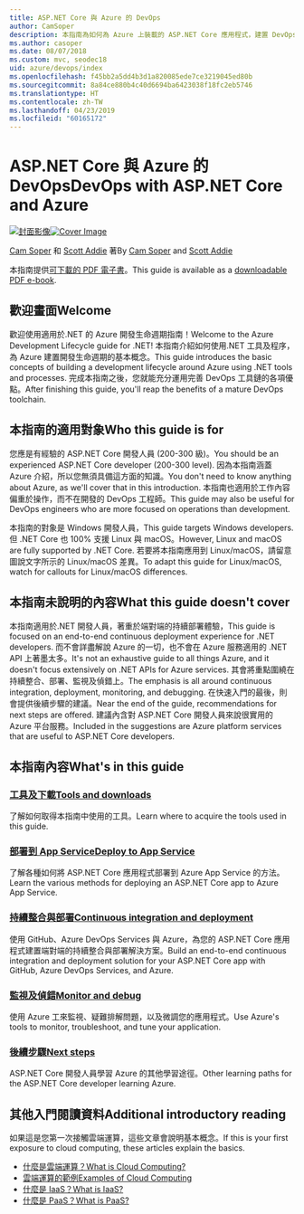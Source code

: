 ```yaml
---
title: ASP.NET Core 與 Azure 的 DevOps
author: CamSoper
description: 本指南為如何為 Azure 上裝載的 ASP.NET Core 應用程式，建置 DevOps 管線的完整指導。
ms.author: casoper
ms.date: 08/07/2018
ms.custom: mvc, seodec18
uid: azure/devops/index
ms.openlocfilehash: f45bb2a5dd4b3d1a820085ede7ce3219045ed80b
ms.sourcegitcommit: 8a84ce880b4c40d6694ba6423038f18fc2eb5746
ms.translationtype: HT
ms.contentlocale: zh-TW
ms.lasthandoff: 04/23/2019
ms.locfileid: "60165172"
---
```

# <a name="devops-with-aspnet-core-and-azure"></a><span data-ttu-id="f5d39-103">ASP.NET Core 與 Azure 的 DevOps</span><span class="sxs-lookup"><span data-stu-id="f5d39-103">DevOps with ASP.NET Core and Azure</span></span>

<span data-ttu-id="f5d39-104">[![封面影像](./media/cover-large.png)](https://aka.ms/devopsbook)</span><span class="sxs-lookup"><span data-stu-id="f5d39-104">[![Cover Image](./media/cover-large.png)](https://aka.ms/devopsbook)</span></span>

<span data-ttu-id="f5d39-105">[Cam Soper](https://twitter.com/camsoper) 和 [Scott Addie](https://twitter.com/scottaddie) 著</span><span class="sxs-lookup"><span data-stu-id="f5d39-105">By [Cam Soper](https://twitter.com/camsoper) and [Scott Addie](https://twitter.com/scottaddie)</span></span>

<span data-ttu-id="f5d39-106">本指南提供[可下載的 PDF 電子書](https://aka.ms/devopsbook)。</span><span class="sxs-lookup"><span data-stu-id="f5d39-106">This guide is available as a [downloadable PDF e-book](https://aka.ms/devopsbook).</span></span>

## <a name="welcome"></a><span data-ttu-id="f5d39-107">歡迎畫面</span><span class="sxs-lookup"><span data-stu-id="f5d39-107">Welcome</span></span> 

<span data-ttu-id="f5d39-108">歡迎使用適用於.NET 的 Azure 開發生命週期指南！</span><span class="sxs-lookup"><span data-stu-id="f5d39-108">Welcome to the Azure Development Lifecycle guide for .NET!</span></span> <span data-ttu-id="f5d39-109">本指南介紹如何使用.NET 工具及程序，為 Azure 建置開發生命週期的基本概念。</span><span class="sxs-lookup"><span data-stu-id="f5d39-109">This guide introduces the basic concepts of building a development lifecycle around Azure using .NET tools and processes.</span></span> <span data-ttu-id="f5d39-110">完成本指南之後，您就能充分運用完善 DevOps 工具鏈的各項優點。</span><span class="sxs-lookup"><span data-stu-id="f5d39-110">After finishing this guide, you'll reap the benefits of a mature DevOps toolchain.</span></span>

## <a name="who-this-guide-is-for"></a><span data-ttu-id="f5d39-111">本指南的適用對象</span><span class="sxs-lookup"><span data-stu-id="f5d39-111">Who this guide is for</span></span>

<span data-ttu-id="f5d39-112">您應是有經驗的 ASP.NET Core 開發人員 (200-300 級)。</span><span class="sxs-lookup"><span data-stu-id="f5d39-112">You should be an experienced ASP.NET Core developer (200-300 level).</span></span> <span data-ttu-id="f5d39-113">因為本指南涵蓋 Azure 介紹，所以您無須具備這方面的知識。</span><span class="sxs-lookup"><span data-stu-id="f5d39-113">You don't need to know anything about Azure, as we'll cover that in this introduction.</span></span> <span data-ttu-id="f5d39-114">本指南也適用於工作內容偏重於操作，而不在開發的 DevOps 工程師。</span><span class="sxs-lookup"><span data-stu-id="f5d39-114">This guide may also be useful for DevOps engineers who are more focused on operations than development.</span></span>

<span data-ttu-id="f5d39-115">本指南的對象是 Windows 開發人員，</span><span class="sxs-lookup"><span data-stu-id="f5d39-115">This guide targets Windows developers.</span></span> <span data-ttu-id="f5d39-116">但 .NET Core 也 100% 支援 Linux 與 macOS。</span><span class="sxs-lookup"><span data-stu-id="f5d39-116">However, Linux and macOS are fully supported by .NET Core.</span></span> <span data-ttu-id="f5d39-117">若要將本指南應用到 Linux/macOS，請留意圖說文字所示的 Linux/macOS 差異。</span><span class="sxs-lookup"><span data-stu-id="f5d39-117">To adapt this guide for Linux/macOS, watch for callouts for Linux/macOS differences.</span></span>

## <a name="what-this-guide-doesnt-cover"></a><span data-ttu-id="f5d39-118">本指南未說明的內容</span><span class="sxs-lookup"><span data-stu-id="f5d39-118">What this guide doesn't cover</span></span>

<span data-ttu-id="f5d39-119">本指南適用於.NET 開發人員，著重於端對端的持續部署體驗，</span><span class="sxs-lookup"><span data-stu-id="f5d39-119">This guide is focused on an end-to-end continuous deployment experience for .NET developers.</span></span> <span data-ttu-id="f5d39-120">而不會詳盡解說 Azure 的一切，也不會在 Azure 服務適用的 .NET API 上著墨太多。</span><span class="sxs-lookup"><span data-stu-id="f5d39-120">It's not an exhaustive guide to all things Azure, and it doesn't focus extensively on .NET APIs for Azure services.</span></span> <span data-ttu-id="f5d39-121">其會將重點圍繞在持續整合、部署、監視及偵錯上。</span><span class="sxs-lookup"><span data-stu-id="f5d39-121">The emphasis is all around continuous integration, deployment, monitoring, and debugging.</span></span> <span data-ttu-id="f5d39-122">在快速入門的最後，則會提供後續步驟的建議。</span><span class="sxs-lookup"><span data-stu-id="f5d39-122">Near the end of the guide, recommendations for next steps are offered.</span></span> <span data-ttu-id="f5d39-123">建議內含對 ASP.NET Core 開發人員來說很實用的 Azure 平台服務。</span><span class="sxs-lookup"><span data-stu-id="f5d39-123">Included in the suggestions are Azure platform services that are useful to ASP.NET Core developers.</span></span>

## <a name="whats-in-this-guide"></a><span data-ttu-id="f5d39-124">本指南內容</span><span class="sxs-lookup"><span data-stu-id="f5d39-124">What's in this guide</span></span>

### <a name="tools-and-downloadsxrefazuredevopstools-and-downloads"></a>[<span data-ttu-id="f5d39-125">工具及下載</span><span class="sxs-lookup"><span data-stu-id="f5d39-125">Tools and downloads</span></span>](xref:azure/devops/tools-and-downloads)

<span data-ttu-id="f5d39-126">了解如何取得本指南中使用的工具。</span><span class="sxs-lookup"><span data-stu-id="f5d39-126">Learn where to acquire the tools used in this guide.</span></span>

### <a name="deploy-to-app-servicexrefazuredevopsdeploy-to-app-service"></a>[<span data-ttu-id="f5d39-127">部署到 App Service</span><span class="sxs-lookup"><span data-stu-id="f5d39-127">Deploy to App Service</span></span>](xref:azure/devops/deploy-to-app-service)

<span data-ttu-id="f5d39-128">了解各種如何將 ASP.NET Core 應用程式部署到 Azure App Service 的方法。</span><span class="sxs-lookup"><span data-stu-id="f5d39-128">Learn the various methods for deploying an ASP.NET Core app to Azure App Service.</span></span>

### <a name="continuous-integration-and-deploymentxrefazuredevopscicd"></a>[<span data-ttu-id="f5d39-129">持續整合與部署</span><span class="sxs-lookup"><span data-stu-id="f5d39-129">Continuous integration and deployment</span></span>](xref:azure/devops/cicd)

<span data-ttu-id="f5d39-130">使用 GitHub、Azure DevOps Services 與 Azure，為您的 ASP.NET Core 應用程式建置端對端的持續整合與部署解決方案。</span><span class="sxs-lookup"><span data-stu-id="f5d39-130">Build an end-to-end continuous integration and deployment solution for your ASP.NET Core app with GitHub, Azure DevOps Services, and Azure.</span></span>

### <a name="monitor-and-debugxrefazuredevopsmonitor"></a>[<span data-ttu-id="f5d39-131">監視及偵錯</span><span class="sxs-lookup"><span data-stu-id="f5d39-131">Monitor and debug</span></span>](xref:azure/devops/monitor)

<span data-ttu-id="f5d39-132">使用 Azure 工來監視、疑難排解問題，以及微調您的應用程式。</span><span class="sxs-lookup"><span data-stu-id="f5d39-132">Use Azure's tools to monitor, troubleshoot, and tune your application.</span></span>

### <a name="next-stepsxrefazuredevopsnext-steps"></a>[<span data-ttu-id="f5d39-133">後續步驟</span><span class="sxs-lookup"><span data-stu-id="f5d39-133">Next steps</span></span>](xref:azure/devops/next-steps)

<span data-ttu-id="f5d39-134">ASP.NET Core 開發人員學習 Azure 的其他學習途徑。</span><span class="sxs-lookup"><span data-stu-id="f5d39-134">Other learning paths for the ASP.NET Core developer learning Azure.</span></span>

## <a name="additional-introductory-reading"></a><span data-ttu-id="f5d39-135">其他入門閱讀資料</span><span class="sxs-lookup"><span data-stu-id="f5d39-135">Additional introductory reading</span></span>

<span data-ttu-id="f5d39-136">如果這是您第一次接觸雲端運算，這些文章會說明基本概念。</span><span class="sxs-lookup"><span data-stu-id="f5d39-136">If this is your first exposure to cloud computing, these articles explain the basics.</span></span>

* [<span data-ttu-id="f5d39-137">什麼是雲端運算？</span><span class="sxs-lookup"><span data-stu-id="f5d39-137">What is Cloud Computing?</span></span>](https://azure.microsoft.com/overview/what-is-cloud-computing/)
* [<span data-ttu-id="f5d39-138">雲端運算的範例</span><span class="sxs-lookup"><span data-stu-id="f5d39-138">Examples of Cloud Computing</span></span>](https://azure.microsoft.com/overview/examples-of-cloud-computing/)
* [<span data-ttu-id="f5d39-139">什麼是 IaaS？</span><span class="sxs-lookup"><span data-stu-id="f5d39-139">What is IaaS?</span></span>](https://azure.microsoft.com/overview/what-is-iaas/)
* [<span data-ttu-id="f5d39-140">什麼是 PaaS？</span><span class="sxs-lookup"><span data-stu-id="f5d39-140">What is PaaS?</span></span>](https://azure.microsoft.com/overview/what-is-paas/)
